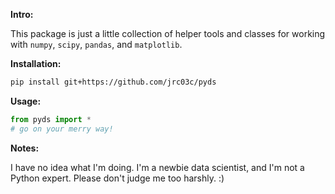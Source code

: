 **Intro:**

This package is just a little collection of helper tools and classes for working with `numpy`, `scipy`, `pandas`, and `matplotlib`.

**Installation:**

```bash
pip install git+https://github.com/jrc03c/pyds
```

**Usage:**

```python
from pyds import *
# go on your merry way!
```

**Notes:**

I have no idea what I'm doing. I'm a newbie data scientist, and I'm not a Python expert. Please don't judge me too harshly. :)
